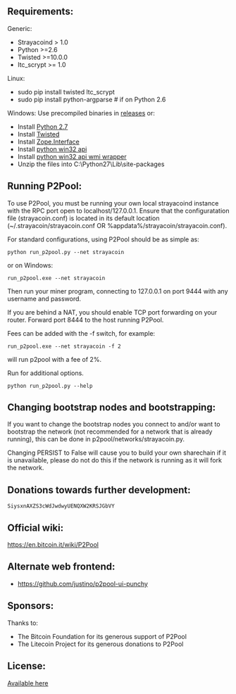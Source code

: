 Requirements:
-------------------------
Generic:
* Strayacoind > 1.0
* Python >=2.6
* Twisted >=10.0.0
* ltc_scrypt >= 1.0

Linux:
* sudo pip install twisted ltc_scrypt
* sudo pip install python-argparse # if on Python 2.6

Windows:
Use precompiled binaries in [releases](https://github.com/MxBlu/zen2pool/releases) or:

* Install [Python 2.7](http://www.python.org/getit/)
* Install [Twisted](http://twistedmatrix.com/trac/wiki/Downloads)
* Install [Zope.Interface](http://pypi.python.org/pypi/zope.interface/3.8.0)
* Install [python win32 api](http://sourceforge.net/projects/pywin32/files/pywin32/Build%20218/)
* Install [python win32 api wmi wrapper](https://pypi.python.org/pypi/WMI/#downloads)
* Unzip the files into C:\Python27\Lib\site-packages

Running P2Pool:
-------------------------
To use P2Pool, you must be running your own local strayacoind instance with 
the RPC port open to localhost/127.0.0.1. Ensure that the configuratation file (strayacoin.conf) 
is located in its default location (~/.strayacoin/strayacoin.conf OR %appdata%/strayacoin/strayacoin.conf).

For standard configurations, using P2Pool should be as simple as:

    python run_p2pool.py --net strayacoin
	
or on Windows:
	
	run_p2pool.exe --net strayacoin

Then run your miner program, connecting to 127.0.0.1 on port 9444 with any
username and password.

If you are behind a NAT, you should enable TCP port forwarding on your
router. Forward port 8444 to the host running P2Pool.

Fees can be added with the -f switch, for example:

	run_p2pool.exe --net strayacoin -f 2
	
will run p2pool with a fee of 2%.

Run for additional options.

    python run_p2pool.py --help
	
Changing bootstrap nodes and bootstrapping:
-------------------------
If you want to change the bootstrap nodes you connect to and/or want to 
bootstrap the network (not recommended for a network that is already running), 
this can be done in p2pool/networks/strayacoin.py. 

Changing PERSIST to False will cause you to build your own sharechain if it is 
unavailable, please do not do this if the network is running as it will fork the network.

Donations towards further development:
-------------------------
    SiysxnAXZS3cWdJwdwyUENQXW2KRSJGbVY

Official wiki:
-------------------------
https://en.bitcoin.it/wiki/P2Pool

Alternate web frontend:
-------------------------
* https://github.com/justino/p2pool-ui-punchy

Sponsors:
-------------------------

Thanks to:
* The Bitcoin Foundation for its generous support of P2Pool
* The Litecoin Project for its generous donations to P2Pool
 
License:
-------------------------

[Available here](COPYING)


